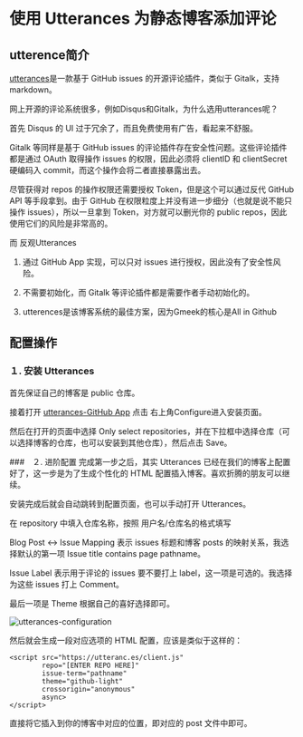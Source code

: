 # 使用 Utterances 为静态博客添加评论
## utterence简介
[utterances](https://github.com/utterance/utterances)是一款基于 GitHub issues 的开源评论插件，类似于 Gitalk，支持 markdown。

网上开源的评论系统很多，例如Disqus和Gitalk，为什么选用utterances呢？

首先 Disqus 的 UI 过于冗余了，而且免费使用有广告，看起来不舒服。

Gitalk 等同样是基于 GitHub issues 的评论插件存在安全性问题。这些评论插件都是通过 OAuth 取得操作 issues 的权限，因此必须将 clientID 和 clientSecret 硬编码入 commit，而这个操作会将二者直接暴露出去。

尽管获得对 repos 的操作权限还需要授权 Token，但是这个可以通过反代 GitHub API 等手段拿到。由于 GitHub 在权限粒度上并没有进一步细分（也就是说不能只操作 issues），所以一旦拿到 Token，对方就可以删光你的 public repos，因此使用它们的风险是非常高的。

而 反观Utterances 

1. 通过 GitHub App 实现，可以只对 issues 进行授权，因此没有了安全性风险。
   
2. 不需要初始化，而 Gitalk 等评论插件都是需要作者手动初始化的。
   
3. utterences是该博客系统的最佳方案，因为Gmeek的核心是All in Github

## 配置操作
### １. 安装 Utterances
首先保证自己的博客是 public 仓库。

接着打开 [utterances-GitHub App](https://github.com/apps/utterances) 点击 右上角Configure进入安装页面。

然后在打开的页面中选择 Only select repositories，并在下拉框中选择仓库（可以选择博客的仓库，也可以安装到其他仓库），然后点击 Save。

###　２. 进阶配置
完成第一步之后，其实 Utterances 已经在我们的博客上配置好了，这一步是为了生成个性化的 HTML 配置插入博客。喜欢折腾的朋友可以继续。

安装完成后就会自动跳转到配置页面，也可以手动打开 Utterances。

在 repository 中填入仓库名称，按照 用户名/仓库名的格式填写

Blog Post ↔️ Issue Mapping 表示 issues 标题和博客 posts 的映射关系，我选择默认的第一项 Issue title contains page pathname。

Issue Label 表示用于评论的 issues 要不要打上 label，这一项是可选的。我选择为这些 issues 打上 Comment。

最后一项是 Theme 根据自己的喜好选择即可。

![utterances-configuration](https://imgbed.worhllo.us.kg/file/1733893960749_utterances-configuration.png)

然后就会生成一段对应选项的 HTML 配置，应该是类似于这样的：

```
<script src="https://utteranc.es/client.js"
        repo="[ENTER REPO HERE]"
        issue-term="pathname"
        theme="github-light"
        crossorigin="anonymous"
        async>
</script>

```
直接将它插入到你的博客中对应的位置，即对应的 post 文件中即可。

